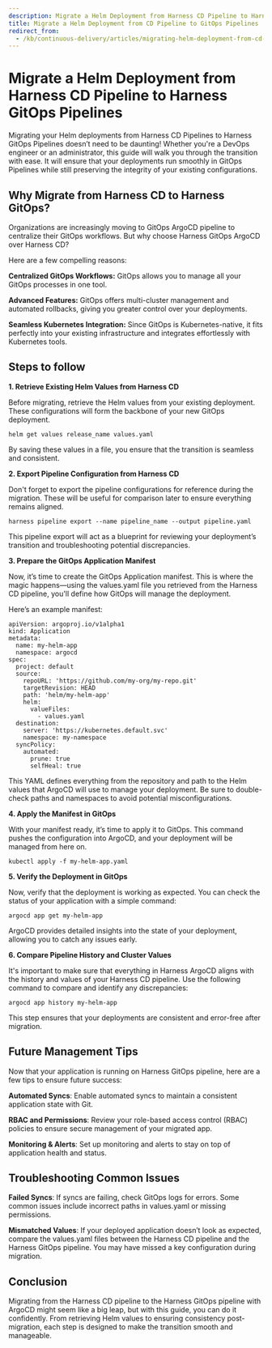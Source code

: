 ```yaml
---
description: Migrate a Helm Deployment from Harness CD Pipeline to Harness GitOps Pipelines.
title: Migrate a Helm Deployment from CD Pipeline to GitOps Pipelines
redirect_from: 
  - /kb/continuous-delivery/articles/migrating-helm-deployment-from-cd-to-gitops
---
```


# Migrate a Helm Deployment from Harness CD Pipeline to Harness GitOps Pipelines

Migrating your Helm deployments from Harness CD Pipelines to Harness GitOps Pipelines doesn’t need to be daunting! Whether you're a DevOps engineer or an administrator, this guide will walk you through the transition with ease. It will ensure that your deployments run smoothly in GitOps Pipelines while still preserving the integrity of your existing configurations.

## Why Migrate from Harness CD to Harness GitOps?

Organizations are increasingly moving to GitOps ArgoCD pipeline to centralize their GitOps workflows. But why choose Harness GitOps ArgoCD over Harness CD? 

Here are a few compelling reasons:

**Centralized GitOps Workflows:** GitOps allows you to manage all your GitOps processes in one tool.

**Advanced Features:** GitOps offers multi-cluster management and automated rollbacks, giving you greater control over your deployments.

**Seamless Kubernetes Integration:** Since GitOps is Kubernetes-native, it fits perfectly into your existing infrastructure and integrates effortlessly with Kubernetes tools.

## Steps to follow

**1. Retrieve Existing Helm Values from Harness CD**

Before migrating, retrieve the Helm values from your existing deployment. These configurations will form the backbone of your new GitOps deployment.

`helm get values release_name values.yaml`

By saving these values in a file, you ensure that the transition is seamless and consistent.

**2. Export Pipeline Configuration from Harness CD**

Don't forget to export the pipeline configurations for reference during the migration. These will be useful for comparison later to ensure everything remains aligned.

   `harness pipeline export --name pipeline_name --output pipeline.yaml`

This pipeline export will act as a blueprint for reviewing your deployment’s transition and troubleshooting potential discrepancies.

**3. Prepare the GitOps Application Manifest**

Now, it’s time to create the GitOps Application manifest. This is where the magic happens—using the values.yaml file you retrieved from the Harness CD pipeline, you'll define how GitOps will manage the deployment.

Here’s an example manifest:

```
apiVersion: argoproj.io/v1alpha1
kind: Application
metadata:
  name: my-helm-app
  namespace: argocd
spec:
  project: default
  source:
    repoURL: 'https://github.com/my-org/my-repo.git'
    targetRevision: HEAD
    path: 'helm/my-helm-app'
    helm:
      valueFiles:
        - values.yaml
  destination:
    server: 'https://kubernetes.default.svc'
    namespace: my-namespace
  syncPolicy:
    automated:
      prune: true
      selfHeal: true
```

This YAML defines everything from the repository and path to the Helm values that ArgoCD will use to manage your deployment. Be sure to double-check paths and namespaces to avoid potential misconfigurations.

**4. Apply the Manifest in GitOps**

With your manifest ready, it’s time to apply it to GitOps. This command pushes the configuration into ArgoCD, and your deployment will be managed from here on.

   `kubectl apply -f my-helm-app.yaml`

**5. Verify the Deployment in GitOps**

Now, verify that the deployment is working as expected. You can check the status of your application with a simple command:

   `argocd app get my-helm-app`

ArgoCD provides detailed insights into the state of your deployment, allowing you to catch any issues early.

**6. Compare Pipeline History and Cluster Values**

It's important to make sure that everything in Harness ArgoCD aligns with the history and values of your Harness CD pipeline. Use the following command to compare and identify any discrepancies:

`argocd app history my-helm-app`

This step ensures that your deployments are consistent and error-free after migration.

## Future Management Tips

Now that your application is running on Harness GitOps pipeline, here are a few tips to ensure future success:

**Automated Syncs**: Enable automated syncs to maintain a consistent application state with Git.

**RBAC and Permissions**: Review your role-based access control (RBAC) policies to ensure secure management of your migrated app.

**Monitoring & Alerts**: Set up monitoring and alerts to stay on top of application health and status.

## Troubleshooting Common Issues

**Failed Syncs**: If syncs are failing, check GitOps logs for errors. Some common issues include incorrect paths in values.yaml or missing permissions.

**Mismatched Values**: If your deployed application doesn’t look as expected, compare the values.yaml files between the Harness CD pipeline and the Harness GitOps pipeline. You may have missed a key configuration during migration.

## Conclusion

Migrating from the Harness CD pipeline to the Harness GitOps pipeline with ArgoCD might seem like a big leap, but with this guide, you can do it confidently. From retrieving Helm values to ensuring consistency post-migration, each step is designed to make the transition smooth and manageable.